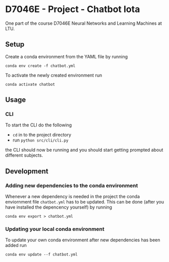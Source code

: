 # D7046E - Project - Chatbot Iota
One part of the course D7046E Neural Networks and Learning Machines at LTU.

## Setup
Create a conda environment from the YAML file by running

```
conda env create -f chatbot.yml
```

To activate the newly created environment run

```
conda activate chatbot
```

## Usage
### CLI
To start the CLI do the following

- `cd` in to the project directory
- run `python src/cli/cli.py`

the CLI should now be running and you should start getting prompted about different subjects.


## Development
### Adding new dependencies to the conda environment
Whenever a new dependency is needed in the project the conda enviornment file `chatbot.yml` has to be updated. This can be done (after you have installed the depencency yourself) by running
```
conda env export > chatbot.yml
```

### Updating your local conda environment
To update your own conda environment after new dependencies has been added run
```
conda env update --f chatbot.yml
```
